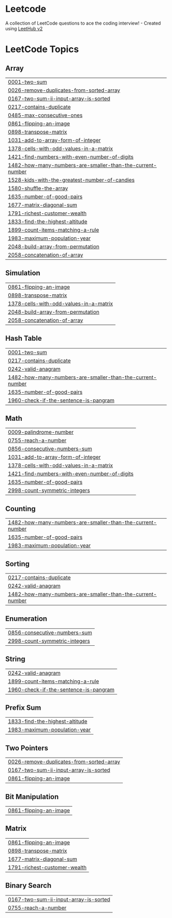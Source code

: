 # Leetcode
A collection of LeetCode questions to ace the coding interview! - Created using [LeetHub v2](https://github.com/arunbhardwaj/LeetHub-2.0)

<!---LeetCode Topics Start-->
# LeetCode Topics
## Array
|  |
| ------- |
| [0001-two-sum](https://github.com/Vishaln0210/Leetcode/tree/master/0001-two-sum) |
| [0026-remove-duplicates-from-sorted-array](https://github.com/Vishaln0210/Leetcode/tree/master/0026-remove-duplicates-from-sorted-array) |
| [0167-two-sum-ii-input-array-is-sorted](https://github.com/Vishaln0210/Leetcode/tree/master/0167-two-sum-ii-input-array-is-sorted) |
| [0217-contains-duplicate](https://github.com/Vishaln0210/Leetcode/tree/master/0217-contains-duplicate) |
| [0485-max-consecutive-ones](https://github.com/Vishaln0210/Leetcode/tree/master/0485-max-consecutive-ones) |
| [0861-flipping-an-image](https://github.com/Vishaln0210/Leetcode/tree/master/0861-flipping-an-image) |
| [0898-transpose-matrix](https://github.com/Vishaln0210/Leetcode/tree/master/0898-transpose-matrix) |
| [1031-add-to-array-form-of-integer](https://github.com/Vishaln0210/Leetcode/tree/master/1031-add-to-array-form-of-integer) |
| [1378-cells-with-odd-values-in-a-matrix](https://github.com/Vishaln0210/Leetcode/tree/master/1378-cells-with-odd-values-in-a-matrix) |
| [1421-find-numbers-with-even-number-of-digits](https://github.com/Vishaln0210/Leetcode/tree/master/1421-find-numbers-with-even-number-of-digits) |
| [1482-how-many-numbers-are-smaller-than-the-current-number](https://github.com/Vishaln0210/Leetcode/tree/master/1482-how-many-numbers-are-smaller-than-the-current-number) |
| [1528-kids-with-the-greatest-number-of-candies](https://github.com/Vishaln0210/Leetcode/tree/master/1528-kids-with-the-greatest-number-of-candies) |
| [1580-shuffle-the-array](https://github.com/Vishaln0210/Leetcode/tree/master/1580-shuffle-the-array) |
| [1635-number-of-good-pairs](https://github.com/Vishaln0210/Leetcode/tree/master/1635-number-of-good-pairs) |
| [1677-matrix-diagonal-sum](https://github.com/Vishaln0210/Leetcode/tree/master/1677-matrix-diagonal-sum) |
| [1791-richest-customer-wealth](https://github.com/Vishaln0210/Leetcode/tree/master/1791-richest-customer-wealth) |
| [1833-find-the-highest-altitude](https://github.com/Vishaln0210/Leetcode/tree/master/1833-find-the-highest-altitude) |
| [1899-count-items-matching-a-rule](https://github.com/Vishaln0210/Leetcode/tree/master/1899-count-items-matching-a-rule) |
| [1983-maximum-population-year](https://github.com/Vishaln0210/Leetcode/tree/master/1983-maximum-population-year) |
| [2048-build-array-from-permutation](https://github.com/Vishaln0210/Leetcode/tree/master/2048-build-array-from-permutation) |
| [2058-concatenation-of-array](https://github.com/Vishaln0210/Leetcode/tree/master/2058-concatenation-of-array) |
## Simulation
|  |
| ------- |
| [0861-flipping-an-image](https://github.com/Vishaln0210/Leetcode/tree/master/0861-flipping-an-image) |
| [0898-transpose-matrix](https://github.com/Vishaln0210/Leetcode/tree/master/0898-transpose-matrix) |
| [1378-cells-with-odd-values-in-a-matrix](https://github.com/Vishaln0210/Leetcode/tree/master/1378-cells-with-odd-values-in-a-matrix) |
| [2048-build-array-from-permutation](https://github.com/Vishaln0210/Leetcode/tree/master/2048-build-array-from-permutation) |
| [2058-concatenation-of-array](https://github.com/Vishaln0210/Leetcode/tree/master/2058-concatenation-of-array) |
## Hash Table
|  |
| ------- |
| [0001-two-sum](https://github.com/Vishaln0210/Leetcode/tree/master/0001-two-sum) |
| [0217-contains-duplicate](https://github.com/Vishaln0210/Leetcode/tree/master/0217-contains-duplicate) |
| [0242-valid-anagram](https://github.com/Vishaln0210/Leetcode/tree/master/0242-valid-anagram) |
| [1482-how-many-numbers-are-smaller-than-the-current-number](https://github.com/Vishaln0210/Leetcode/tree/master/1482-how-many-numbers-are-smaller-than-the-current-number) |
| [1635-number-of-good-pairs](https://github.com/Vishaln0210/Leetcode/tree/master/1635-number-of-good-pairs) |
| [1960-check-if-the-sentence-is-pangram](https://github.com/Vishaln0210/Leetcode/tree/master/1960-check-if-the-sentence-is-pangram) |
## Math
|  |
| ------- |
| [0009-palindrome-number](https://github.com/Vishaln0210/Leetcode/tree/master/0009-palindrome-number) |
| [0755-reach-a-number](https://github.com/Vishaln0210/Leetcode/tree/master/0755-reach-a-number) |
| [0856-consecutive-numbers-sum](https://github.com/Vishaln0210/Leetcode/tree/master/0856-consecutive-numbers-sum) |
| [1031-add-to-array-form-of-integer](https://github.com/Vishaln0210/Leetcode/tree/master/1031-add-to-array-form-of-integer) |
| [1378-cells-with-odd-values-in-a-matrix](https://github.com/Vishaln0210/Leetcode/tree/master/1378-cells-with-odd-values-in-a-matrix) |
| [1421-find-numbers-with-even-number-of-digits](https://github.com/Vishaln0210/Leetcode/tree/master/1421-find-numbers-with-even-number-of-digits) |
| [1635-number-of-good-pairs](https://github.com/Vishaln0210/Leetcode/tree/master/1635-number-of-good-pairs) |
| [2998-count-symmetric-integers](https://github.com/Vishaln0210/Leetcode/tree/master/2998-count-symmetric-integers) |
## Counting
|  |
| ------- |
| [1482-how-many-numbers-are-smaller-than-the-current-number](https://github.com/Vishaln0210/Leetcode/tree/master/1482-how-many-numbers-are-smaller-than-the-current-number) |
| [1635-number-of-good-pairs](https://github.com/Vishaln0210/Leetcode/tree/master/1635-number-of-good-pairs) |
| [1983-maximum-population-year](https://github.com/Vishaln0210/Leetcode/tree/master/1983-maximum-population-year) |
## Sorting
|  |
| ------- |
| [0217-contains-duplicate](https://github.com/Vishaln0210/Leetcode/tree/master/0217-contains-duplicate) |
| [0242-valid-anagram](https://github.com/Vishaln0210/Leetcode/tree/master/0242-valid-anagram) |
| [1482-how-many-numbers-are-smaller-than-the-current-number](https://github.com/Vishaln0210/Leetcode/tree/master/1482-how-many-numbers-are-smaller-than-the-current-number) |
## Enumeration
|  |
| ------- |
| [0856-consecutive-numbers-sum](https://github.com/Vishaln0210/Leetcode/tree/master/0856-consecutive-numbers-sum) |
| [2998-count-symmetric-integers](https://github.com/Vishaln0210/Leetcode/tree/master/2998-count-symmetric-integers) |
## String
|  |
| ------- |
| [0242-valid-anagram](https://github.com/Vishaln0210/Leetcode/tree/master/0242-valid-anagram) |
| [1899-count-items-matching-a-rule](https://github.com/Vishaln0210/Leetcode/tree/master/1899-count-items-matching-a-rule) |
| [1960-check-if-the-sentence-is-pangram](https://github.com/Vishaln0210/Leetcode/tree/master/1960-check-if-the-sentence-is-pangram) |
## Prefix Sum
|  |
| ------- |
| [1833-find-the-highest-altitude](https://github.com/Vishaln0210/Leetcode/tree/master/1833-find-the-highest-altitude) |
| [1983-maximum-population-year](https://github.com/Vishaln0210/Leetcode/tree/master/1983-maximum-population-year) |
## Two Pointers
|  |
| ------- |
| [0026-remove-duplicates-from-sorted-array](https://github.com/Vishaln0210/Leetcode/tree/master/0026-remove-duplicates-from-sorted-array) |
| [0167-two-sum-ii-input-array-is-sorted](https://github.com/Vishaln0210/Leetcode/tree/master/0167-two-sum-ii-input-array-is-sorted) |
| [0861-flipping-an-image](https://github.com/Vishaln0210/Leetcode/tree/master/0861-flipping-an-image) |
## Bit Manipulation
|  |
| ------- |
| [0861-flipping-an-image](https://github.com/Vishaln0210/Leetcode/tree/master/0861-flipping-an-image) |
## Matrix
|  |
| ------- |
| [0861-flipping-an-image](https://github.com/Vishaln0210/Leetcode/tree/master/0861-flipping-an-image) |
| [0898-transpose-matrix](https://github.com/Vishaln0210/Leetcode/tree/master/0898-transpose-matrix) |
| [1677-matrix-diagonal-sum](https://github.com/Vishaln0210/Leetcode/tree/master/1677-matrix-diagonal-sum) |
| [1791-richest-customer-wealth](https://github.com/Vishaln0210/Leetcode/tree/master/1791-richest-customer-wealth) |
## Binary Search
|  |
| ------- |
| [0167-two-sum-ii-input-array-is-sorted](https://github.com/Vishaln0210/Leetcode/tree/master/0167-two-sum-ii-input-array-is-sorted) |
| [0755-reach-a-number](https://github.com/Vishaln0210/Leetcode/tree/master/0755-reach-a-number) |
<!---LeetCode Topics End-->